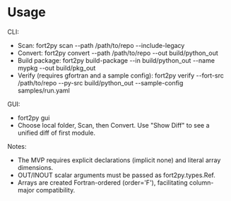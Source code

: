 # Usage

CLI:
- Scan:
  fort2py scan --path /path/to/repo --include-legacy
- Convert:
  fort2py convert --path /path/to/repo --out build/python_out
- Build package:
  fort2py build-package --in build/python_out --name mypkg --out build/pkg_out
- Verify (requires gfortran and a sample config):
  fort2py verify --fort-src /path/to/repo --py-src build/python_out --sample-config samples/run.yaml

GUI:
- fort2py gui
- Choose local folder, Scan, then Convert. Use "Show Diff" to see a unified diff of first module.

Notes:
- The MVP requires explicit declarations (implicit none) and literal array dimensions.
- OUT/INOUT scalar arguments must be passed as fort2py.types.Ref.
- Arrays are created Fortran-ordered (order='F'), facilitating column-major compatibility.
